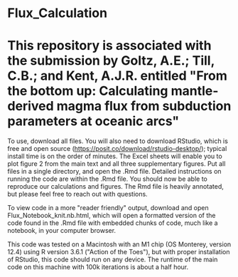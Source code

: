 # Flux_Calculation

# This repository is associated with the submission by Goltz, A.E.; Till, C.B.; and Kent, A.J.R. entitled "From the bottom up: Calculating mantle-derived magma flux from subduction parameters at oceanic arcs"

To use, download all files. You will also need to download RStudio, which is free and open source (https://posit.co/download/rstudio-desktop/); typical install time is on the order of minutes. The Excel sheets will enable you to plot figure 2 from the main text and all three supplementary figures. Put all files in a single directory, and open the .Rmd file. Detailed instructions on running the code are within the .Rmd file. You should now be able to reproduce our calculations and figures. The Rmd file is heavily annotated, but please feel free to reach out with questions.

To view code in a more "reader friendly" output, download and open Flux_Notebook_knit.nb.html, which will open a formatted version of the code found in the .Rmd file with embedded chunks of code, much like a notebook, in your computer browser.

This code was tested on a Macintosh with an M1 chip (OS Monterey, version 12.4) using R version 3.6.1 ("Action of the Toes"), but with proper installation of RStudio, this code should run on any device. The runtime of the main code on this machine with 100k iterations is about a half hour.
